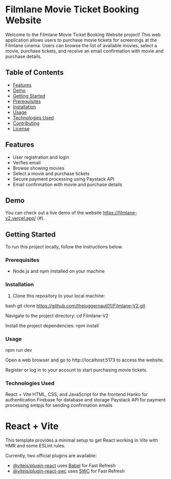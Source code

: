 # Filmlane Movie Ticket Booking Website

Welcome to the Filmlane Movie Ticket Booking Website project! This web application allows users to purchase movie tickets for screenings at the Filmlane cinema. Users can browse the list of available movies, select a movie, purchase tickets, and receive an email confirmation with movie and purchase details.

## Table of Contents

- [Features](#features)
- [Demo](#demo)
- [Getting Started](#getting-started)
- [Prerequisites](#prerequisites)
- [Installation](#installation)
- [Usage](#usage)
- [Technologies Used](#technologies-used)
- [Contributing](#contributing)
- [License](#license)

## Features

- User registration and login
- Verfies email
- Browse showing movies
- Select a movie and purchase tickets
- Secure payment processing using Paystack API
- Email confirmation with movie and purchase details

## Demo

You can check out a live demo of the website https://filmlane-v2.vercel.app/ (#).

## Getting Started

To run this project locally, follow the instructions below.

### Prerequisites

- Node.js and npm installed on your machine

### Installation

1. Clone this repository to your local machine:

bash
git clone https://github.com/thejuggernaut01/Filmlane-V2.git

Navigate to the project directory:
cd Filmlane-V2

Install the project dependencies:
npm install

### Usage
npm run dev

Open a web browser and go to http://localhost:5173 to access the website.

Register or log in to your account to start purchasing movie tickets.

### Technologies Used
React + Vite
HTML, CSS, and JavaScript for the frontend
Hanko for authentication
Firebase for database and storage
Paystack API for payment processing
smtpjs for sending confirmation emails

# React + Vite

This template provides a minimal setup to get React working in Vite with HMR and some ESLint rules.

Currently, two official plugins are available:

- [@vitejs/plugin-react](https://github.com/vitejs/vite-plugin-react/blob/main/packages/plugin-react/README.md) uses [Babel](https://babeljs.io/) for Fast Refresh
- [@vitejs/plugin-react-swc](https://github.com/vitejs/vite-plugin-react-swc) uses [SWC](https://swc.rs/) for Fast Refresh
